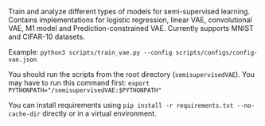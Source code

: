 Train and analyze different types of models for semi-supervised learning. Contains implementations for logistic regression, linear VAE, convolutional VAE, M1 model and Prediction-constrained VAE. 
Currently supports MNIST and CIFAR-10 datasets.

Example: `python3 scripts/train_vae.py --config scripts/configs/config-vae.json`

You should run the scripts from the root directory (`semisupervisedVAE`). You may have to run this command first:
`export PYTHONPATH="/semisupervisedVAE:$PYTHONPATH"`

You can install requirements using `pip install -r requirements.txt --no-cache-dir` directly or in a virtual environment.
